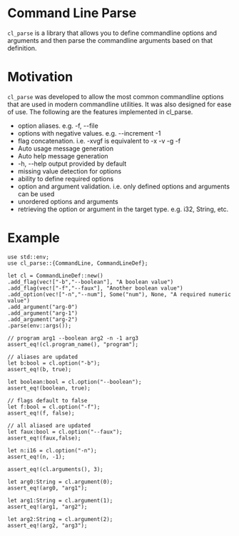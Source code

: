 # Command Line Parse

`cl_parse` is a library that allows you to define commandline options and arguments and then
parse the commandline arguments based on that definition.

# Motivation

`cl_parse` was developed to allow the most common commandline options that are used in
modern commandline utilities. It was also designed for ease of use. The following are the features
implemented in cl_parse.

 - option aliases. e.g. -f, --file
 - options with negative values. e.g. --increment -1
 - flag concatenation. i.e. -xvgf  is equivalent to -x -v -g -f
 - Auto usage message generation
 - Auto help message generation
 - -h, --help output provided by default
 - missing value detection for options
 - ability to define required options
 - option and argument validation. i.e. only defined options and arguments can be used
 - unordered options and arguments
 - retrieving the option or argument in the target type. e.g. i32, String, etc.

# Example

```
use std::env;
use cl_parse::{CommandLine, CommandLineDef};

let cl = CommandLineDef::new()
.add_flag(vec!["-b","--boolean"], "A boolean value")
.add_flag(vec!["-f","--faux"], "Another boolean value")
.add_option(vec!["-n","--num"], Some("num"), None, "A required numeric value")
.add_argument("arg-0")
.add_argument("arg-1")
.add_argument("arg-2")
.parse(env::args());

// program arg1 --boolean arg2 -n -1 arg3
assert_eq!(cl.program_name(), "program");

// aliases are updated
let b:bool = cl.option("-b");
assert_eq!(b, true);

let boolean:bool = cl.option("--boolean");
assert_eq!(boolean, true);

// flags default to false
let f:bool = cl.option("-f");
assert_eq!(f, false);

// all aliased are updated
let faux:bool = cl.option("--faux");
assert_eq!(faux,false);

let n:i16 = cl.option("-n");
assert_eq!(n, -1);

assert_eq!(cl.arguments(), 3);

let arg0:String = cl.argument(0);
assert_eq!(arg0, "arg1");

let arg1:String = cl.argument(1);
assert_eq!(arg1, "arg2");

let arg2:String = cl.argument(2);
assert_eq!(arg2, "arg3");
```